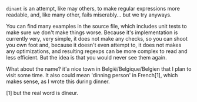 `dinant` is an attempt, like may others, to make regular expressions more
readable, and, like many other, fails miserably... but we try anyways.

You can find many examples in the source file, which includes unit tests to make
sure we don't make things worse. Because it's implementation is currently very,
very simple, it does not make any checks, so you can shoot you own foot and,
because it doesn't even attempt to, it does not makes any optimizations, and
resulting regexps can be more complex to read and less efficient. But the idea
is that you would never see them again.

What about the name? it'a nice town in België/Belgique/Belgien that I plan to
visit some time. It also could mean 'dinning person' in French[1], which makes
sense, as I wrote this during dinner.

[1] but the real word is dîneur.
